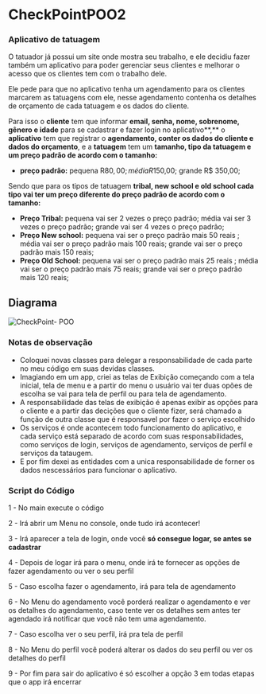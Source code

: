 # CheckPointPOO2

### Aplicativo de tatuagem

  O tatuador já possui um site onde mostra seu trabalho,  e ele decidiu fazer também um aplicativo para poder gerenciar seus clientes e melhorar o acesso que os clientes tem com o trabalho dele.

  Ele pede para que no aplicativo tenha um agendamento para os clientes marcarem as tatuagens com ele, nesse agendamento contenha os detalhes de orçamento de cada tatuagem e os dados do cliente.

  Para isso o **cliente** tem que informar **email, senha, nome, sobrenome, gênero e idade** para se cadastrar e fazer login no aplicativo**,** o **aplicativo** tem que registrar o **agendamento, conter os dados do cliente  e dados do orçamento**, e a **tatuagem** tem um **tamanho, tipo da tatuagem e um preço padrão de acordo com o tamanho:**

- **preço padrão:**
pequena R$80,00;
média  R$150,00;
grande R$ 350,00;

Sendo que para os tipos de tatuagem **tribal, new school e old school cada tipo vai ter um preço diferente do preço padrão de acordo com o tamanho:**

- **Preço Tribal:**
pequena vai ser 2 vezes o preço padrão;
média vai ser 3 vezes o preço padrão;
grande vai ser 4 vezes o preço padrão;
- **Preço New school:**
pequena vai ser o preço padrão mais 50 reais ;
média vai  ser o preço padrão mais 100 reais;
grande vai  ser o preço padrão mais 150 reais;
- **Preço Old School:**
pequena vai ser o preço padrão mais 25 reais ;
média vai  ser o preço padrão mais 75 reais;
grande vai  ser o preço padrão mais 120 reais;

## Diagrama
![CheckPoint- POO](https://user-images.githubusercontent.com/86542760/144125784-8d766ff7-97be-491d-9188-a04a2d08cf87.png)

### Notas de observação
- Coloquei novas classes para delegar a responsabilidade de cada parte no meu código em suas devidas classes.
- Imagiando em um app, criei as telas de Exibição começando com a tela inicial, tela de menu e a partir do menu o usuário vai ter duas opões de escolha se vai para tela de perfil ou para tela de agendamento.
- A responsabilidade das telas de exibição é apenas exibir as opções para o cliente e a partir das decições que o cliente fizer, será chamado a função de outra classe que é responsavel por fazer o serviço escolhido
- Os serviços é onde acontecem todo funcionamento do aplicativo, e cada serviço está separado de acordo com suas responsabilidades, como serviços de login, serviços de agendamento, serviços de perfil e serviços da tataugem.
- E por fim dexei as entidades com a unica responsabilidade de forner os dados nescessários para funcionar o aplicativo.

### Script do Código

1 - No main execute o código

2 - Irá abrir um Menu no console, onde tudo irá acontecer!

3 - Irá aparecer a tela de login, onde você **só consegue logar, se antes se cadastrar**

4 - Depois de logar irá para o menu, onde irá te fornecer as opções de fazer agendamento ou ver o seu perfil

5 - Caso escolha fazer o agendamento, irá para tela de agendamento

6 - No Menu do agendamento você porderá realizar o agendamento e ver os detalhes do agendamento, caso tente ver os detalhes sem antes ter agendado irá notificar que você não tem uma agendamento.

7 - Caso escolha ver o seu perfil, irá pra tela de perfil

8 - No Menu do perfil você poderá alterar os dados do seu perfil ou ver os detalhes do perfil

9 - Por fim para sair do aplicativo é só escolher a opção 3 em todas etapas que o app irá encerrar
